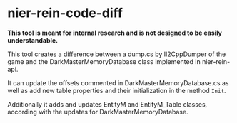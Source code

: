 # nier-rein-code-diff
<b>This tool is meant for internal research and is not designed to be easily understandable.</b>

This tool creates a difference between a dump.cs by Il2CppDumper of the game and the DarkMasterMemoryDatabase class implemented in nier-rein-api.

It can update the offsets commented in DarkMasterMemoryDatabase.cs as well as add new table properties and their initialization in the method ``Init``.

Additionally it adds and updates EntityM and EntityM_Table classes, according with the updates for DarkMasterMemoryDatabase.
